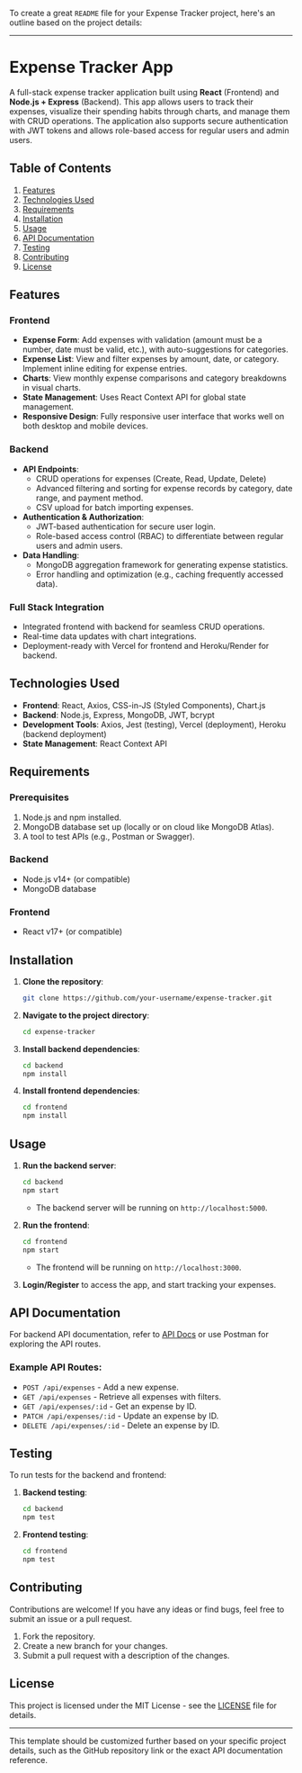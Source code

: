 To create a great `README` file for your Expense Tracker project, here's an outline based on the project details:

---

# Expense Tracker App

A full-stack expense tracker application built using **React** (Frontend) and **Node.js + Express** (Backend). This app allows users to track their expenses, visualize their spending habits through charts, and manage them with CRUD operations. The application also supports secure authentication with JWT tokens and allows role-based access for regular users and admin users.

## Table of Contents
1. [Features](#features)
2. [Technologies Used](#technologies-used)
3. [Requirements](#requirements)
4. [Installation](#installation)
5. [Usage](#usage)
6. [API Documentation](#api-documentation)
7. [Testing](#testing)
8. [Contributing](#contributing)
9. [License](#license)

## Features

### Frontend
- **Expense Form**: Add expenses with validation (amount must be a number, date must be valid, etc.), with auto-suggestions for categories.
- **Expense List**: View and filter expenses by amount, date, or category. Implement inline editing for expense entries.
- **Charts**: View monthly expense comparisons and category breakdowns in visual charts.
- **State Management**: Uses React Context API for global state management.
- **Responsive Design**: Fully responsive user interface that works well on both desktop and mobile devices.

### Backend
- **API Endpoints**: 
  - CRUD operations for expenses (Create, Read, Update, Delete)
  - Advanced filtering and sorting for expense records by category, date range, and payment method.
  - CSV upload for batch importing expenses.
- **Authentication & Authorization**: 
  - JWT-based authentication for secure user login.
  - Role-based access control (RBAC) to differentiate between regular users and admin users.
- **Data Handling**: 
  - MongoDB aggregation framework for generating expense statistics.
  - Error handling and optimization (e.g., caching frequently accessed data).

### Full Stack Integration
- Integrated frontend with backend for seamless CRUD operations.
- Real-time data updates with chart integrations.
- Deployment-ready with Vercel for frontend and Heroku/Render for backend.

## Technologies Used

- **Frontend**: React, Axios, CSS-in-JS (Styled Components), Chart.js
- **Backend**: Node.js, Express, MongoDB, JWT, bcrypt
- **Development Tools**: Axios, Jest (testing), Vercel (deployment), Heroku (backend deployment)
- **State Management**: React Context API

## Requirements

### Prerequisites
1. Node.js and npm installed.
2. MongoDB database set up (locally or on cloud like MongoDB Atlas).
3. A tool to test APIs (e.g., Postman or Swagger).

### Backend
- Node.js v14+ (or compatible)
- MongoDB database

### Frontend
- React v17+ (or compatible)

## Installation

1. **Clone the repository**:
   ```bash
   git clone https://github.com/your-username/expense-tracker.git
   ```
2. **Navigate to the project directory**:
   ```bash
   cd expense-tracker
   ```
3. **Install backend dependencies**:
   ```bash
   cd backend
   npm install
   ```
4. **Install frontend dependencies**:
   ```bash
   cd frontend
   npm install
   ```

## Usage

1. **Run the backend server**:
   ```bash
   cd backend
   npm start
   ```
   - The backend server will be running on `http://localhost:5000`.

2. **Run the frontend**:
   ```bash
   cd frontend
   npm start
   ```
   - The frontend will be running on `http://localhost:3000`.

3. **Login/Register** to access the app, and start tracking your expenses.

## API Documentation

For backend API documentation, refer to [API Docs](swagger-url) or use Postman for exploring the API routes.

### Example API Routes:
- `POST /api/expenses` - Add a new expense.
- `GET /api/expenses` - Retrieve all expenses with filters.
- `GET /api/expenses/:id` - Get an expense by ID.
- `PATCH /api/expenses/:id` - Update an expense by ID.
- `DELETE /api/expenses/:id` - Delete an expense by ID.

## Testing

To run tests for the backend and frontend:

1. **Backend testing**:
   ```bash
   cd backend
   npm test
   ```

2. **Frontend testing**:
   ```bash
   cd frontend
   npm test
   ```

## Contributing

Contributions are welcome! If you have any ideas or find bugs, feel free to submit an issue or a pull request.

1. Fork the repository.
2. Create a new branch for your changes.
3. Submit a pull request with a description of the changes.

## License

This project is licensed under the MIT License - see the [LICENSE](LICENSE) file for details.

---

This template should be customized further based on your specific project details, such as the GitHub repository link or the exact API documentation reference.